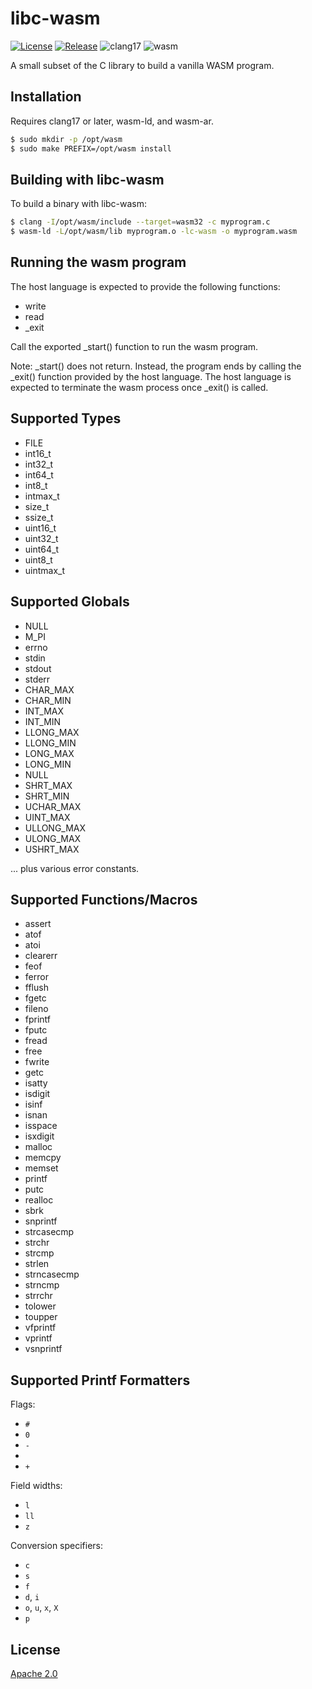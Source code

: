 # libc-wasm
[![License](https://img.shields.io/badge/License-Apache%202.0-blue.svg)](LICENSE)
[![Release](https://img.shields.io/github/v/release/markuskimius/libc-wasm?include_prereleases&label=Pre-release)](https://github.com/markuskimius/libc-wasm/releases)
![clang17](https://img.shields.io/badge/clang-17-blue.svg)
![wasm](https://img.shields.io/badge/wasm-blue.svg)

A small subset of the C library to build a vanilla WASM program.


## Installation

Requires clang17 or later, wasm-ld, and wasm-ar.

```bash
$ sudo mkdir -p /opt/wasm
$ sudo make PREFIX=/opt/wasm install
```


## Building with libc-wasm

To build a binary with libc-wasm:

```bash
$ clang -I/opt/wasm/include --target=wasm32 -c myprogram.c
$ wasm-ld -L/opt/wasm/lib myprogram.o -lc-wasm -o myprogram.wasm
```


## Running the wasm program

The host language is expected to provide the following functions:

* write
* read
* _exit

Call the exported _start() function to run the wasm program.

Note: _start() does not return.  Instead, the program ends by calling the
_exit() function provided by the host language.  The host language is expected
to terminate the wasm process once _exit() is called.


## Supported Types

* FILE
* int16\_t
* int32\_t
* int64\_t
* int8\_t
* intmax\_t
* size\_t
* ssize\_t
* uint16\_t
* uint32\_t
* uint64\_t
* uint8\_t
* uintmax\_t


## Supported Globals

* NULL
* M\_PI
* errno
* stdin
* stdout
* stderr
* CHAR\_MAX
* CHAR\_MIN
* INT\_MAX
* INT\_MIN
* LLONG\_MAX
* LLONG\_MIN
* LONG\_MAX
* LONG\_MIN
* NULL
* SHRT\_MAX
* SHRT\_MIN
* UCHAR\_MAX
* UINT\_MAX
* ULLONG\_MAX
* ULONG\_MAX
* USHRT\_MAX

... plus various error constants.


## Supported Functions/Macros

* assert
* atof
* atoi
* clearerr
* feof
* ferror
* fflush
* fgetc
* fileno
* fprintf
* fputc
* fread
* free
* fwrite
* getc
* isatty
* isdigit
* isinf
* isnan
* isspace
* isxdigit
* malloc
* memcpy
* memset
* printf
* putc
* realloc
* sbrk
* snprintf
* strcasecmp
* strchr
* strcmp
* strlen
* strncasecmp
* strncmp
* strrchr
* tolower
* toupper
* vfprintf
* vprintf
* vsnprintf


## Supported Printf Formatters

Flags:

* `#`
* `0`
* `-`
* ` `
* `+`

Field widths:

* `l`
* `ll`
* `z`

Conversion specifiers:

* `c`
* `s`
* `f`
* `d`, `i`
* `o`, `u`, `x`, `X`
* `p`


## License

[Apache 2.0](LICENSE)
